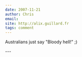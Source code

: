 ```yaml
---
date: 2007-11-21
author: Chris
email: 
site: http://alix.guillard.fr
tags: comment
---
```


<p>
Australians just say "Bloody hell!" ;) 
</p>
---